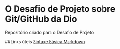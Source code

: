 # O Desafio de Projeto sobre Git/GitHub da Dio
Repositório criado para o Desafio de Projeto 

##Links úteis
[Sintaxe Básica Markdown]()
